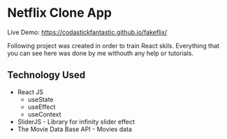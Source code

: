 # Netflix Clone App
Live Demo: https://codastickfantastic.github.io/fakeflix/

Following project was created in order to train React skils. 
Everything that you can see here was done by me withouth any help or tutorials. 

## Technology Used
  * React JS
    * useState
    * useEffect
    * useContext
  * SliderJS - Library for infinity slider effect
  * The Movie Data Base API - Movies data 
  
## 


